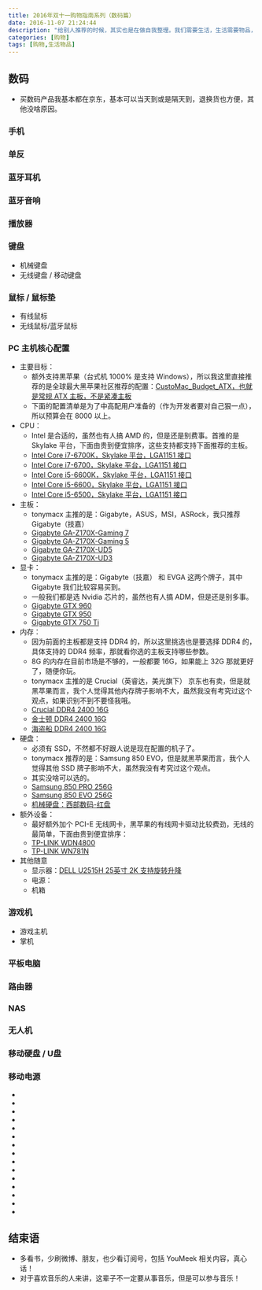 ```yaml
---
title: 2016年双十一购物指南系列（数码篇）
date: 2016-11-07 21:24:44
description: "给别人推荐的时候，其实也是在做自我整理。我们需要生活，生活需要物品，仅此而已！"
categories: [购物]
tags: [购物,生活物品]
---
```



<!-- more -->


## 数码

- 买数码产品我基本都在京东，基本可以当天到或是隔天到，退换货也方便，其他没啥原因。

### 手机

### 单反

### 蓝牙耳机

### 蓝牙音响

### 播放器

### 键盘

- 机械键盘
- 无线键盘 / 移动键盘

### 鼠标 / 鼠标垫

- 有线鼠标
- 无线鼠标/蓝牙鼠标

### PC 主机核心配置

- 主要目标：
    - 额外支持黑苹果（台式机 1000% 是支持 Windows），所以我这里直接推荐的是全球最大黑苹果社区推荐的配置：[CustoMac_Budget_ATX，也就是常规 ATX 主板，不是紧凑主板](https://www.tonymacx86.com/buyersguide/october/2016#CustoMac_Budget_ATX)
    - 下面的配置清单是为了中高配用户准备的（作为开发者要对自己狠一点），所以预算会在 8000 以上。
- CPU：
    - Intel 是合适的，虽然也有人搞 AMD 的，但是还是别费事。首推的是 Skylake 平台，下面由贵到便宜排序，这些支持都支持下面推荐的主板。
    - [Intel Core i7-6700K，Skylake 平台，LGA1151 接口]()
    - [Intel Core i7-6700，Skylake 平台，LGA1151 接口]()
    - [Intel Core i5-6600K，Skylake 平台，LGA1151 接口]()
    - [Intel Core i5-6600，Skylake 平台，LGA1151 接口]()
    - [Intel Core i5-6500，Skylake 平台，LGA1151 接口]()
- 主板：
    - tonymacx 主推的是：Gigabyte，ASUS，MSI，ASRock，我只推荐 Gigabyte（技嘉）
    - [Gigabyte GA-Z170X-Gaming 7]()
    - [Gigabyte GA-Z170X-Gaming 5]()
    - [Gigabyte GA-Z170X-UD5]()
    - [Gigabyte GA-Z170X-UD3]()
- 显卡：
    - tonymacx 主推的是：Gigabyte（技嘉） 和 EVGA 这两个牌子，其中 Gigabyte 我们比较容易买到。
    - 一般我们都是选 Nvidia 芯片的，虽然也有人搞 ADM，但是还是别多事。
    - [Gigabyte GTX 960]()
    - [Gigabyte GTX 950]()
    - [Gigabyte GTX 750 Ti]()
- 内存：
    - 因为前面的主板都是支持 DDR4 的，所以这里挑选也是要选择 DDR4 的，具体支持的 DDR4 频率，那就看你选的主板支持哪些参数。
    - 8G 的内存在目前市场是不够的，一般都要 16G，如果能上 32G 那就更好了，随便你玩。
    - tonymacx 主推的是 Crucial（英睿达，美光旗下） 京东也有卖，但是就黑苹果而言，我个人觉得其他内存牌子影响不大，虽然我没有考究过这个观点，如果识别不到不要怪我哦。
    - [Crucial DDR4 2400 16G]()
    - [金士顿 DDR4 2400 16G]()
    - [海盗船 DDR4 2400 16G]()
- 硬盘：
    - 必须有 SSD，不然都不好跟人说是现在配置的机子了。
    - tonymacx 推荐的是：Samsung 850 EVO，但是就黑苹果而言，我个人觉得其他 SSD 牌子影响不大，虽然我没有考究过这个观点。
    - 其实没啥可以选的。
    - [Samsung 850 PRO 256G]()
    - [Samsung 850 EVO 256G]()
    - [机械硬盘：西部数码-红盘]()
- 额外设备：
    - 最好额外加个 PCI-E 无线网卡，黑苹果的有线网卡驱动比较费劲，无线的最简单，下面由贵到便宜排序：
    - [TP-LINK WDN4800]()
    - [TP-LINK WN781N]()  
- 其他随意
    - 显示器：[DELL U2515H 25英寸 2K 支持旋转升降]()
    - 电源：
    - 机箱


### 游戏机

- 游戏主机
- 掌机

### 平板电脑

### 路由器

### NAS

### 无人机

### 移动硬盘 / U盘

### 移动电源


- []()
- []()
- []()
- []()
- []()
- []()
- []()
- []()
- []()
- []()
- []()
- []()
- []()
- []()
- []()


## 结束语

- 多看书，少刷微博、朋友，也少看订阅号，包括 YouMeek 相关内容，真心话！
- 对于喜欢音乐的人来讲，这辈子不一定要从事音乐，但是可以参与音乐！